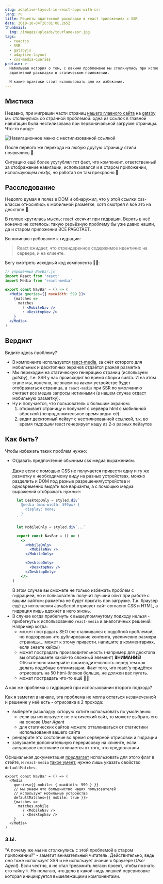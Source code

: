 ```yaml
---
slug: adaptive-layout-in-react-apps-with-ssr
lang: ru
title: Рецепты адаптивной раскладки в react приложениях с SSR
date: 2019-10-04T20:01:08.265Z
thumbnail:
  img: /images/uploads/tourlane-ssr.jpg
tags:
  - reactjs
  - SSR
  - gatsbyjs
  - adaptive-layout
  - css-media-queries
preface: >-
  Небольшая история о том, с какими проблемами мы столкнулись при использовании
  адаптивной раскладки в статическом приложении.

  И какие практики стоит использовать для их избежания.
---
```

## Мистика

Недавно, при миграции части страниц [нашего главного сайта](https://tourlane.de) на [gatsby](http://gatsbyjs.org) мы столкнулись со странной проблемой: одна из ссылок в главной навигации была нестилизована при первоначальной загрузке страницы. Что-то вроде:

![Навигационное меню с нестилизованной ссылкой](/images/uploads/broken-link.jpg "Нестилизованная ссылка")

После первого же перехода на любую другую страницу стили появлялись 🤯.

Ситуацию ещё более усугублял тот факт, что компонент, ответственный за отображение навигации, использовался и в старом приложении, использующем _nextjs_, но работал он там прекрасно 👻.

## Расследование

Недолго думая я полез в DOM и обнаружил, что у этой ссылки css-классы относились к мобильной разметке, хотя смотрел я всё это на десктопе 🤪.

В голове крутилась мысль: react косячит при [гидрации](https://ru.reactjs.org/docs/react-dom.html#hydrate). Верить в неё конечно не хотелось: такую серьёзную проблему бы уже давно нашли, да и старом приложении ВСЁ РАБОТАЕТ.

Вспоминаю требование к гидрации:

> React ожидает, что отрендеренное содержимое идентично на сервере, и на клиенте.

Бегу смотреть исходный код компонента 🕵️‍♂️:

```jsx
// упрощённый NavBar.js
import React from 'react'
import Media from 'react-media'

export const NavBar = () => (
  <Media queries={{ maxWidth: 599 }}>
    {matches =>
      matches
        ? <MobileNav />
        : <DesktopNav />
    }
  </Media>
)
```

## Вердикт

Видите здесь проблему?

* В компоненте используется [react-media](https://github.com/ReactTraining/react-media), за счёт которого для мобильных и десктопных экранов отдаётся разная разметка
* Мы переходим на статическую генерацию страниц (используем _gatsby_), т.е. SSR у нас происходит во время сборки сайта. И на этом этапе мы, конечно, не знаем на каком устройстве будет отображаться страница, а `react-media` при SSR по умолчанию считает все медиа запросы истинными (в нашем случае отдаст мобильную разметку).
* Ну и получается, что пользователь с большим экраном:
  1. открывает страницу и получает с сервера html c мобильной вёрсткой (непродолжительное время видит её)
  2. видит десктопный лейаут с нестилизованной ссылкой, т.к. во время _гидрации_ react генерирует кашу из 2-х разных лейаутов

## Как быть?

Чтобы избежать таких проблем нужно:

* Отдавать предпочтение обычным css медиа выражениям.\
  \
  Даже если с помощью CSS не получается привести одну и ту же разметку к необходимому виду на разных устройствах, можно разделить и DOM под разные разрешения/устройства и одновременно выдать все варианты, а с помощью медиа выражений отображать нужные:
  ```jsx
    let DesktopOnly = styled.div`
      @media (max-width: 599px) {
        display: none;
      }
    `

    let MobileOnly = styled.div`...`

    export const NavBar = () => (
      <>
        <MobileOnly>
          <MobileNav />
        </MobileOnly>

        <DesktopOnly>
          <DesktopNav />
        </DesktopOnly>
      </>
  )
  ```
    В этом случае вы сможете не только избежать проблем с гидрацией, но и пользователь получит лучший опыт при работе с вашим сайтом: разметка не будет прыгать при загрузке. Т.к. браузер ещё до исполнения JavaScript отрисует сайт согласно CSS и HTML, а гидрация лишь вдохнёт в него жизнь.
* В случае когда прибегнуть к вышеупомянутому подходу нельзя - прибегнуть к использованию `react-media` и аналогичных решений. Например когда:
  * может пострадать SEO (не сталкивался с подобной проблемой, но подозреваю что дублирование контента, увеличение размера страницы... может к этому привести. напишите в комментариях, если знаете кейсы)
  * может пострадать производительность (например для десктопа вы отображаете какой-то сложный элемент)
    **ВНИМАНИЕ!** Обязательно измеряйте производительность перед тем как делать подобные оптимизации. Факт того, что react'у придётся отрисовать на 50 html-блоков больше, не должен вас пугать.
  * может пострадать что-то ещё 🤷‍♂️

А как же проблема с гидрацией при использовании второго подхода?

Как я заметил в начале, эта проблема не могла остаться незамеченной и решение у неё есть - отрисовка в 2 прохода:

* выберете раскладку которую хотите использовать по умолчанию:
  * если вы используете не статический сайт, то можете выбрать его на основе _User Agent_
  * для статических сайтов можете отталкиваться от статистики использования вашего сайта
* рендерите это состояние во время серверной отрисовки и гидрации
* запускаете дополнительную перерисовку на клиенте, если актуальное состояние отличается от того, что предполагали

Официальная документация [предлагает](https://ru.reactjs.org/docs/react-dom.html#hydrate) использовать для этого флаг в стейте, и `react-media` [такое умеет](https://github.com/ReactTraining/react-media#server-side-rendering-ssr), нужно лишь указать свойство `defaultMatches`:

```jsx{3-8}
export const NavBar = () => (
  <Media
    queries={{ mobile: { maxWidth: 599 } }}
    // мы знаем что большинство наших пользователей
    // используют мобильные устройства
    defaultMatches={{ mobile: true }}>
    {matches =>
      matches.mobile
        ? <MobileNav />
        : <DesktopNav />
    }
  </Media>
)
```

### З.Ы.

"А почему же мы не столкнулись с этой проблемой в старом приложении?" - заметит внимательный читатель. Действительно, ведь оно тоже использует SSR и не использует знание о браузере (_User Agent_). Если честно, я не стал тревожить легаси проект, чтобы познать его тайну 💀. Но полагаю, что дело в какой-нидь лишней перерисовке которая инициируется вышележащими компонентами.

